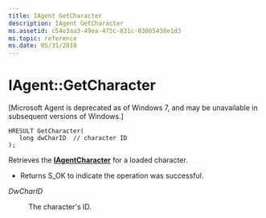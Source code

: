 ```yaml
---
title: IAgent GetCharacter
description: IAgent GetCharacter
ms.assetid: c54e3aa3-49ea-475c-831c-03865438e1d3
ms.topic: reference
ms.date: 05/31/2018
---
```


# IAgent::GetCharacter

\[Microsoft Agent is deprecated as of Windows 7, and may be unavailable in subsequent versions of Windows.\]

``` syntax
HRESULT GetCharacter(
   long dwCharID  // character ID
);
```

Retrieves the [**IAgentCharacter**](iagentcharacter.md) for a loaded character.

-   Returns S\_OK to indicate the operation was successful.

<dl> <dt>

<span id="DwCharID_"></span><span id="dwcharid_"></span><span id="DWCHARID_"></span>*DwCharID* 
</dt> <dd>

The character's ID.

</dd> </dl>

 

 




